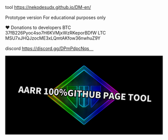tool
https://nekodesudx.github.io/DM-en/


Prototype version
For educational purposes only　

❤ Donations to developers
BTC 37fB226Pyoc4so7H6KVMjxWzRKeporBDfW
LTC MSU7xJHQJzocME3xLQmtAKfow36nwhuZ9Y

discord https://discord.gg/DPmPdpcNqs　

![image](https://github.com/NEKODESUDX/aarr-tool-ja/blob/main/N3RdRlpkBSYmRZR1732367400_1732367499.png)
